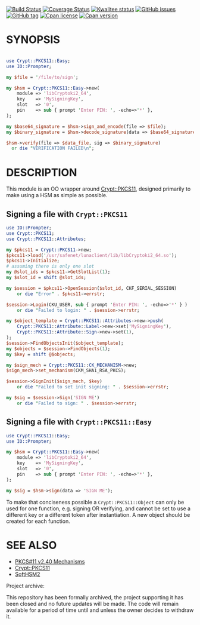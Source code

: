 [![Build Status](https://travis-ci.org/sophos/Crypt-PKCS11-Easy.svg?branch=master)](https://travis-ci.org/sophos/Crypt-PKCS11-Easy)
[![Coverage Status](https://coveralls.io/repos/github/sophos/Crypt-PKCS11-Easy/badge.svg?branch=master)](https://coveralls.io/github/sophos/Crypt-PKCS11-Easy?branch=master)
[![Kwalitee status](http://cpants.cpanauthors.org/dist/Crypt-PKCS11-Easy.png)](http://cpants.charsbar.org/dist/overview/Crypt-PKCS11-Easy)
[![GitHub issues](https://img.shields.io/github/issues/sophos/Crypt-PKCS11-Easy.svg)](https://github.com/sophos/Crypt-PKCS11-Easy/issues)
[![GitHub tag](https://img.shields.io/github/tag/sophos/Crypt-PKCS11-Easy.svg)]()
[![Cpan license](https://img.shields.io/cpan/l/Crypt-PKCS11-Easy.svg)](https://metacpan.org/release/Crypt-PKCS11-Easy)
[![Cpan version](https://img.shields.io/cpan/v/Crypt-PKCS11-Easy.svg)](https://metacpan.org/release/Crypt-PKCS11-Easy)

# SYNOPSIS
```perl

use Crypt::PKCS11::Easy;
use IO::Prompter;

my $file = '/file/to/sign';

my $hsm = Crypt::PKCS11::Easy->new(
    module => 'libCryptoki2_64',
    key    => 'MySigningKey',
    slot   => '0',
    pin    => sub { prompt 'Enter PIN: ', -echo=>'*' },
);

my $base64_signature = $hsm->sign_and_encode(file => $file);
my $binary_signature = $hsm->decode_signature(data => $base64_signature);

$hsm->verify(file => $data_file, sig => $binary_signature)
  or die "VERIFICATION FAILED\n";
```

# DESCRIPTION

This module is an OO wrapper around [Crypt::PKCS11](https://metacpan.org/pod/Crypt::PKCS11), designed primarily to make
using a HSM as simple as possible.

## Signing a file with `Crypt::PKCS11`
```perl
use IO::Prompter;
use Crypt::PKCS11;
use Crypt::PKCS11::Attributes;

my $pkcs11 = Crypt::PKCS11->new;
$pkcs11->load('/usr/safenet/lunaclient/lib/libCryptoki2_64.so');
$pkcs11->Initialize;
# assuming there is only one slot
my @slot_ids = $pkcs11->GetSlotList(1);
my $slot_id = shift @slot_ids;

my $session = $pkcs11->OpenSession($slot_id, CKF_SERIAL_SESSION)
    or die "Error" . $pkcs11->errstr;

$session->Login(CKU_USER, sub { prompt 'Enter PIN: ', -echo=>'*' } )
    or die "Failed to login: " . $session->errstr;

my $object_template = Crypt::PKCS11::Attributes->new->push(
    Crypt::PKCS11::Attribute::Label->new->set('MySigningKey'),
    Crypt::PKCS11::Attribute::Sign->new->set(1),
);
$session->FindObjectsInit($object_template);
my $objects = $session->FindObjects(1);
my $key = shift @$objects;

my $sign_mech = Crypt::PKCS11::CK_MECHANISM->new;
$sign_mech->set_mechanism(CKM_SHA1_RSA_PKCS);

$session->SignInit($sign_mech, $key)
    or die "Failed to set init signing: " . $session->errstr;

my $sig = $session->Sign('SIGN ME')
    or die "Failed to sign: " . $session->errstr;
```

## Signing a file with `Crypt::PKCS11::Easy`
```perl
use Crypt::PKCS11::Easy;
use IO::Prompter;

my $hsm = Crypt::PKCS11::Easy->new(
    module => 'libCryptoki2_64',
    key    => 'MySigningKey',
    slot   => '0',
    pin    => sub { prompt 'Enter PIN: ', -echo=>'*' },
);

my $sig = $hsm->sign(data => 'SIGN ME');
```

To make that conciseness possible a `Crypt::PKCS11::Object` can only be used
for one function, e.g. signing OR verifying, and cannot be set to use a
different key or a different token after instantiation. A new object should be
created for each function.

# SEE ALSO

* [PKCS#11 v2.40 Mechanisms](http://docs.oasis-open.org/pkcs11/pkcs11-curr/v2.40/os/pkcs11-curr-v2.40-os.html)
* [Crypt::PKCS11](https://metacpan.org/pod/Crypt::PKCS11)
* [SoftHSM2](https://www.opendnssec.org/softhsm/)

Project archive:

This repository has been formally archived, the project supporting it has been closed and no future updates will be made.
The code will remain available for a period of time until and unless the owner decides to withdraw it.
